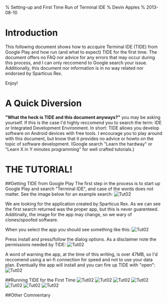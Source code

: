 % Setting-up and First Time Run of Terminal IDE
% Devin Apples
% 2013-08-10

Introduction
============
This following document shows how to accquire Terminal IDE (TIDE) from Google Play and how run (and what to expect) TIDE for the first time.
The document offers no FAQ nor advice for any errors that may occur during this process, and I can only reccomend to Google search your issue.
Additionally, this document nor information is in no way related nor endorsed by Sparticus Rex.

Enjoy! 

A Quick Diversion
=================
**"What the heck is TIDE and this document anyways?"** you may be asking yourself.
If this is the case I'd highly reccomend you to search the term: IDE or Integrated Development Environment.
In short: TIDE allows you develop software on Android devices with free tools.
I encourage you to play around with this document, but know that it provides no advice or howto on the topic of software development.
(Google search "Learn <enter languge> the hardway" or "Learn X in Y minutes programming" for well crafted tutorials.)

THE TUTORIAL!
=============
##Getting TIDE from Google Play 
The first step in the process is to start up Google Play and search "Terminal IDE", and case of the words does not matter.
See the image below for an example search:
![Tut02](./01_SearchTIDE.png "Subtext")

We are looking for the application created by Sparticus Rex.
As we can see the first search returned was the proper app, but this is never guarenteed.
Additinally, the image for the app may change, so we wary of clones/spoofed software.

When you select the app you should see something like this:
![Tut02](./02_AppPreInstall.png "Subtext")

Press install and press/follow the dialog options. As a disclaimer note the permissions needed by TIDE:
![Tut02](./03_AppPermissions.png "Subtext")

A word of warning the app, at the time of this writing, is over 47MB, so I'd reccomend using a wi-fi connection for speed and not to use your data plan.
Eventually the app will install and you can fire up TIDE with "open":
![Tut02](./04_AppInstalled.png "Subtext")

##Running TIDE for the First Time
![Tut02](./05_TIDEFirstScreen.png "Subtext")
![Tut02](./06_TIDEMissingSystem.png "Subtext")
![Tut02](./07_TIDESystemInstallFirst.png "Subtext")
![Tut02](./08_TIDESystemDownload.png "Subtext")
![Tut02](./09_TIDESystemInstalling.png "Subtext")
![Tut02](./10_TIDESystemInstalledLast.png "Subtext")
![Tut02](./11_TIDERunning.png "Subtext")

##Other Commentary
